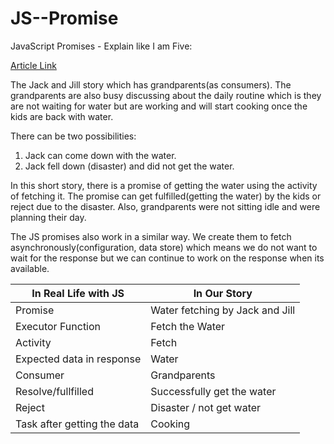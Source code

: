 # JS--Promise

JavaScript Promises - Explain like I am Five:

[Article Link](https://blog.greenroots.info/javascript-promises-explain-like-i-am-five)

The Jack and Jill story which has grandparents(as consumers). The grandparents are also busy discussing about the daily routine which is they are not waiting for water but are working and will start cooking once the kids are back with water.

There can be two possibilities: 
1. Jack can come down with the water.
2. Jack fell down (disaster) and did not get the water.

In this short story, there is a promise of getting the water using the activity of fetching it. The promise can get fulfilled(getting the water) by the kids or reject due to the disaster. Also, grandparents were not sitting idle and were planning their day.

The JS promises also work in a similar way. We create them to fetch asynchronously(configuration, data store) which means we do not want to wait for the response but we can continue to work on the response when its available. <br>

<table><thead><tr><th>In Real Life with JS</th><th>In Our Story</th></tr></thead><tbody><tr><td>Promise </td><td>Water fetching by Jack and Jill</td></tr><tr><td>Executor Function </td><td>Fetch the Water </td></tr><tr><td>Activity</td><td>Fetch</td></tr><tr><td>Expected data in response </td><td>Water</td></tr><tr><td>Consumer </td><td>Grandparents </td></tr><tr><td>Resolve/fullfilled</td><td>Successfully get the water </td></tr><tr><td>Reject </td><td>Disaster / not get water</td></tr><tr><td>Task after getting the data </td><td>Cooking</td></tr></tbody></table>
